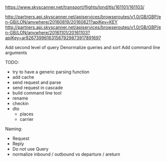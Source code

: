 
https://www.skyscanner.net/transport/flights/lond/tls/161101/161103/

http://partners.api.skyscanner.net/apiservices/browseroutes/v1.0/GB/GBP/en-GB/LON/anywhere/20160819/20160821?apiKey=KEY
http://partners.api.skyscanner.net/apiservices/browseroutes/v1.0/GB/GBP/en-GB/LON/anywhere/20161101/20161103?apiKey=ar926739961631567929873917891697


Add second level of query
Denormalize queries and sort
Add command line arguments

TODO:
- try to have a generic parsing function
- add cache
- send request and parse
- send request in cascade
- build command line tool
- rename
- checkin
- dto 
	- places
	- carrier


Naming:
  - Request
  - Reply
  - Do not use Query
  - normalize inbound / outbound vs departure / areturn
